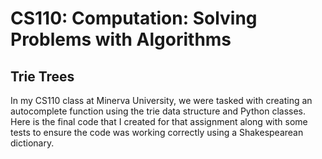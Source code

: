 # CS110: Computation: Solving Problems with Algorithms
## Trie Trees

In my CS110 class at Minerva University, we were tasked with creating an autocomplete function using the trie data structure and Python classes. Here is the final code that I created for that assignment along with some tests to ensure the code was working correctly using a Shakespearean dictionary.
